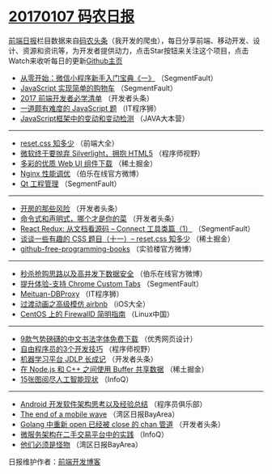 # [20170107 码农日报](07.md)

[前端日报](https://qdkfweb.cn/c/news)栏目数据来自[码农头条](https://toutiao.qdkfweb.cn/)（我开发的爬虫），每日分享前端、移动开发、设计、资源和资讯等，为开发者提供动力，点击Star按钮来关注这个项目，点击Watch来收听每日的更新[Github主页](https://github.com/kujian/frontendDaily)
* [从零开始：微信小程序新手入门宝典《一》](https://toutiao.qdkfweb.cn/20876.html) （SegmentFault）
* [JavaScript 实现简单的购物车](https://toutiao.qdkfweb.cn/20878.html) （SegmentFault）
* [2017 前端开发者必学清单](https://toutiao.qdkfweb.cn/20865.html) （开发者头条）
* [一道颇有难度的 JavaScript 题](https://toutiao.qdkfweb.cn/20890.html) （IT程序狮）
* [JavaScript框架中的变动和变动检测](https://toutiao.qdkfweb.cn/20859.html) （JAVA大本营）

***
* [reset.css 知多少](https://toutiao.qdkfweb.cn/20856.html) （前端大全）
* [微软终于要抛弃 Silverlight，拥抱 HTML5](https://toutiao.qdkfweb.cn/20882.html) （程序师视野）
* [多彩的优质 Web UI 组件下载](https://toutiao.qdkfweb.cn/20893.html) （稀土掘金）
* [Nginx 性能调优](https://toutiao.qdkfweb.cn/20901.html) （伯乐在线官方微博）
* [Qt 工程管理](https://toutiao.qdkfweb.cn/20881.html) （SegmentFault）

***
* [开房的那些风险](https://toutiao.qdkfweb.cn/20871.html) （开发者头条）
* [命令式和声明式，哪个才是你的菜](https://toutiao.qdkfweb.cn/20872.html) （开发者头条）
* [React Redux: 从文档看源码 &#8211; Connect 工具类篇（1）](https://toutiao.qdkfweb.cn/20875.html) （SegmentFault）
* [谈谈一些有趣的 CSS 题目（十一）&#8211; reset.css 知多少](https://toutiao.qdkfweb.cn/20897.html) （稀土掘金）
* [github-free-programming-books](https://toutiao.qdkfweb.cn/20887.html) （实验楼官方微博）

***
* [秒杀抢购思路以及高并发下数据安全](https://toutiao.qdkfweb.cn/20898.html) （伯乐在线官方微博）
* [提升体验-支持 Chrome Custom Tabs](https://toutiao.qdkfweb.cn/20877.html) （SegmentFault）
* [Meituan-DBProxy](https://toutiao.qdkfweb.cn/20889.html) （IT程序狮）
* [过渡动画之高级模仿 airbnb](https://toutiao.qdkfweb.cn/20844.html) （iOS大全）
* [CentOS 上的 FirewallD 简明指南](https://toutiao.qdkfweb.cn/20855.html) （Linux中国）

***
* [9款气势磅礴的中文书法字体免费下载](https://toutiao.qdkfweb.cn/20891.html) （优秀网页设计）
* [自由程序员的3个开发技巧](https://toutiao.qdkfweb.cn/20883.html) （程序师视野）
* [机器学习平台 JDLP 长成记](https://toutiao.qdkfweb.cn/20870.html) （开发者头条）
* [在 Node.js 和 C++ 之间使用 Buffer 共享数据](https://toutiao.qdkfweb.cn/20894.html) （稀土掘金）
* [15张图阅尽人工智能现状](https://toutiao.qdkfweb.cn/20840.html) （InfoQ）

***
* [Android 开发软件架构思考以及经验总结](https://toutiao.qdkfweb.cn/20862.html) （程序员俱乐部）
* [The end of a mobile wave](https://toutiao.qdkfweb.cn/20846.html) （湾区日报BayArea）
* [Golang 中重新 open 已经被 close 的 chan 管道](https://toutiao.qdkfweb.cn/20863.html) （开发者头条）
* [微服务架构在二手交易平台中的实践](https://toutiao.qdkfweb.cn/20841.html) （InfoQ）
* [他们必须是怪物](https://toutiao.qdkfweb.cn/20852.html) （湾区日报BayArea）

日报维护作者：[前端开发博客](https://qdkfweb.cn/) 